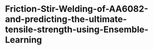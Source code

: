 # Friction-Stir-Welding-of-AA6082-and-predicting-the-ultimate-tensile-strength-using-Ensemble-Learning
